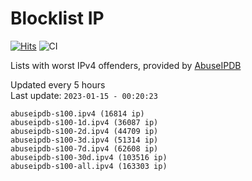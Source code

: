 # Blocklist IP

[![Hits](https://hits.seeyoufarm.com/api/count/incr/badge.svg?url=https%3A%2F%2Fgithub.com%2Fborestad%2Fblocklist-ip%2F&count_bg=%2379C83D&title_bg=%23555555&icon=&icon_color=%23E7E7E7&title=hits&edge_flat=false)](https://hits.seeyoufarm.com)  ![CI](https://img.shields.io/github/workflow/status/borestad/blocklist-ip/CI?style=flat-square)

Lists with worst IPv4 offenders, provided by [AbuseIPDB](https://www.abuseipdb.com/)

<!-- FOOTER-PLACEHOLDER -->
Updated every 5 hours<br>
Last update: `2023-01-15 - 00:20:23`
```
abuseipdb-s100.ipv4 (16814 ip)
abuseipdb-s100-1d.ipv4 (36087 ip)
abuseipdb-s100-2d.ipv4 (44709 ip)
abuseipdb-s100-3d.ipv4 (51314 ip)
abuseipdb-s100-7d.ipv4 (62608 ip)
abuseipdb-s100-30d.ipv4 (103516 ip)
abuseipdb-s100-all.ipv4 (163303 ip)
```
